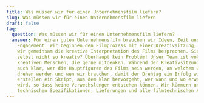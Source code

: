 ```yaml
---
title: Was müssen wir für einen Unternehmensfilm liefern?
slug: Was müssen wir für einen Unternehmensfilm liefern
draft: false
faq:
  question: Was müssen wir für einen Unternehmensfilm liefern?
  answer: Für einen guten Unternehmensfilm brauchen wir Ideen, Zeit und
    Engagement. Wir beginnen den Filmprozess mit einer Kreativsitzung, in der
    wir gemeinsam die kreative Interpretation des Films besprechen. Sie sind
    selbst nicht so kreativ? Überhaupt kein Problem! Unser Team ist voll von
    kreativen Menschen, die gerne mitdenken. Während der Kreativsitzung wird
    auch klar, wer die Hauptfiguren des Films sein werden, an welchem Ort wir
    drehen werden und wen wir brauchen, damit der Drehtag ein Erfolg wird. Wir
    erstellen ein Skript, aus dem klar hervorgeht, wer wann und wo erwartet
    wird, so dass keine Verwechslungen entstehen können. Wir kümmern uns um die
    technischen Spezifikationen, Lieferungen und alle filmtechnischen Aspekte.
---
```

